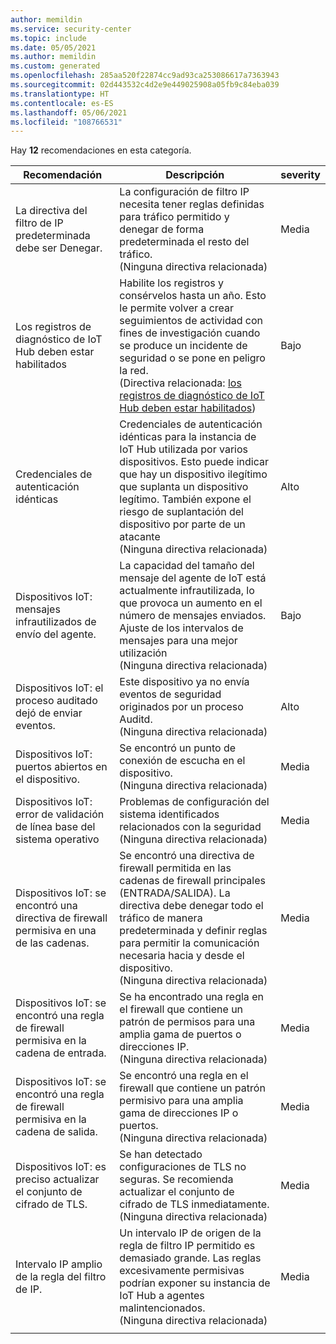 ```yaml
---
author: memildin
ms.service: security-center
ms.topic: include
ms.date: 05/05/2021
ms.author: memildin
ms.custom: generated
ms.openlocfilehash: 285aa520f22874cc9ad93ca253086617a7363943
ms.sourcegitcommit: 02d443532c4d2e9e449025908a05fb9c84eba039
ms.translationtype: HT
ms.contentlocale: es-ES
ms.lasthandoff: 05/06/2021
ms.locfileid: "108766531"
---
```

Hay **12** recomendaciones en esta categoría.

|Recomendación |Descripción |severity |
|---|---|---|
| La directiva del filtro de IP predeterminada debe ser Denegar. |La configuración de filtro IP necesita tener reglas definidas para tráfico permitido y denegar de forma predeterminada el resto del tráfico.<br />(Ninguna directiva relacionada) |Media |
|Los registros de diagnóstico de IoT Hub deben estar habilitados |Habilite los registros y consérvelos hasta un año. Esto le permite volver a crear seguimientos de actividad con fines de investigación cuando se produce un incidente de seguridad o se pone en peligro la red.<br />(Directiva relacionada: [los registros de diagnóstico de IoT Hub deben estar habilitados](https://portal.azure.com/#blade/Microsoft_Azure_Policy/PolicyDetailBlade/definitionId/%2fproviders%2fMicrosoft.Authorization%2fpolicyDefinitions%2f383856f8-de7f-44a2-81fc-e5135b5c2aa4)) |Bajo |
|Credenciales de autenticación idénticas |Credenciales de autenticación idénticas para la instancia de IoT Hub utilizada por varios dispositivos. Esto puede indicar que hay un dispositivo ilegítimo que suplanta un dispositivo legítimo. También expone el riesgo de suplantación del dispositivo por parte de un atacante<br />(Ninguna directiva relacionada) |Alto |
|Dispositivos IoT: mensajes infrautilizados de envío del agente. |La capacidad del tamaño del mensaje del agente de IoT está actualmente infrautilizada, lo que provoca un aumento en el número de mensajes enviados. Ajuste de los intervalos de mensajes para una mejor utilización<br />(Ninguna directiva relacionada) |Bajo |
| Dispositivos IoT: el proceso auditado dejó de enviar eventos. |Este dispositivo ya no envía eventos de seguridad originados por un proceso Auditd.<br />(Ninguna directiva relacionada) |Alto |
|Dispositivos IoT: puertos abiertos en el dispositivo. |Se encontró un punto de conexión de escucha en el dispositivo.<br />(Ninguna directiva relacionada) |Media |
| Dispositivos IoT: error de validación de línea base del sistema operativo |Problemas de configuración del sistema identificados relacionados con la seguridad<br />(Ninguna directiva relacionada) |Media |
|Dispositivos IoT: se encontró una directiva de firewall permisiva en una de las cadenas. |Se encontró una directiva de firewall permitida en las cadenas de firewall principales (ENTRADA/SALIDA). La directiva debe denegar todo el tráfico de manera predeterminada y definir reglas para permitir la comunicación necesaria hacia y desde el dispositivo.<br />(Ninguna directiva relacionada) |Media |
| Dispositivos IoT: se encontró una regla de firewall permisiva en la cadena de entrada. |Se ha encontrado una regla en el firewall que contiene un patrón de permisos para una amplia gama de puertos o direcciones IP.<br />(Ninguna directiva relacionada) |Media |
| Dispositivos IoT: se encontró una regla de firewall permisiva en la cadena de salida. |Se encontró una regla en el firewall que contiene un patrón permisivo para una amplia gama de direcciones IP o puertos.<br />(Ninguna directiva relacionada) |Media |
| Dispositivos IoT: es preciso actualizar el conjunto de cifrado de TLS. |Se han detectado configuraciones de TLS no seguras. Se recomienda actualizar el conjunto de cifrado de TLS inmediatamente.<br />(Ninguna directiva relacionada) |Media |
|Intervalo IP amplio de la regla del filtro de IP. |Un intervalo IP de origen de la regla de filtro IP permitido es demasiado grande. Las reglas excesivamente permisivas podrían exponer su instancia de IoT Hub a agentes malintencionados.<br />(Ninguna directiva relacionada) |Media |
|||
